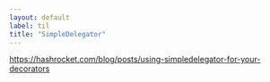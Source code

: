 ```yaml
---
layout: default
label: til
title: "SimpleDelegator"
---
```


https://hashrocket.com/blog/posts/using-simpledelegator-for-your-decorators

